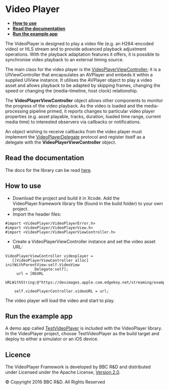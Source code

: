# Video Player

* **[How to use](#how-to-use)**
* **[Read the documentation](#read-the-documentation)**
* **[Run the example app](#run-the-example-app)**

The VideoPlayer is designed to play a video file (e.g. an H264-encoded video) or HLS stream and to provide advanced playback adjustment operations. With the playback adaptation features it offers, it is possible to synchronise  video playback to an external timing source.

The main class for the video player is the [VideoPlayerViewController](VideoPlayer/docs/Classes/VideoPlayerViewController.html); it is a UIViewController that encapsulates an AVPlayer and embeds it within a supplied UIView instance. It utilises the AVPlayer object to play a video asset and allows playback to be adapted by skipping frames, changing the speed or changing the (media-timeline, host clock) relationship.

The **VideoPlayerViewController** object allows other components to monitor the progress of the video playback. As the video is loaded and the media-processing pipeline primed, it reports changes to particular video player properties (e.g. asset playable, tracks, duration, loaded time range, current media time) to interested observers via callbacks or notifications.

An object wishing to receive callbacks from the video player must implement the [VideoPlayerDelegate](VideoPlayer/docs/Protocols/VideoPlayerDelegate.html) protocol and register itself as a delegate with the **VideoPlayerViewController** object.

## Read the documentation
The docs for the library can be read [here](VideoPlayer/docs/index.html).

## How to use
* Download the project and build it in Xcode. Add the VideoPlayer.framework library file (found in the build folder) to your own project.
* Import the header files:

```
#import <VideoPlayer/VideoPlayerError.h>
#import <VideoPlayer/VideoPlayerView.h>
#import <VideoPlayer/VideoPlayerViewController.h>
```

* Create a VideoPlayerViewController instance and set the video asset URL:

```
VideoPlayerViewController videoplayer =
   [[VideoPlayerViewController alloc] initWithParentView:self.VideoView
             Delegate:self];
     url = [NSURL
       URLWithString:@"https://devimages.apple.com.edgekey.net/streaming/examples/bipbop_16x9/bipbop_16x9_variant.m3u8"];

    self.videoPlayerController.videoURL = url;
```

The video player will load the video and start to play.

## Run the example app
A demo app called [TestVideoPlayer](TestVideoPlayer/) is included with the VideoPlayer library. In the VideoPlayer project, choose TestVideoPlayer as the build target and deploy to either a simulator or an iOS device.


## Licence

The VideoPlayer Framework is developed by BBC R&D and distributed under Licensed under the Apache License, [Version 2.0](http://www.apache.org/licenses/LICENSE-2.0).

© Copyright 2016 BBC R&D. All Rights Reserved
